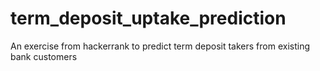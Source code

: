 # term_deposit_uptake_prediction
An exercise from hackerrank to predict term deposit takers from existing bank customers
